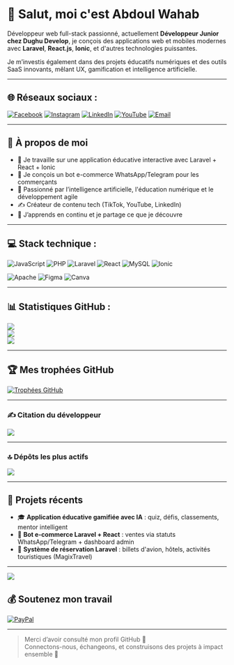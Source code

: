 # 👋 Salut, moi c'est Abdoul Wahab

Développeur web full-stack passionné, actuellement **Développeur Junior chez Dughu Develop**, je conçois des applications web et mobiles modernes avec **Laravel**, **React.js**, **Ionic**, et d'autres technologies puissantes.

Je m’investis également dans des projets éducatifs numériques et des outils SaaS innovants, mêlant UX, gamification et intelligence artificielle.

---

## 🌐 Réseaux sociaux :
[![Facebook](https://img.shields.io/badge/Facebook-%231877F2.svg?logo=Facebook&logoColor=white)](https://facebook.com/ouedraogoa2)
[![Instagram](https://img.shields.io/badge/Instagram-%23E4405F.svg?logo=Instagram&logoColor=white)](https://instagram.com/ouedraogo14)
[![LinkedIn](https://img.shields.io/badge/LinkedIn-%230077B5.svg?logo=linkedin&logoColor=white)](https://linkedin.com/in/abdoul-wahab-ouedraogo-a93306292)
[![YouTube](https://img.shields.io/badge/YouTube-%23FF0000.svg?logo=YouTube&logoColor=white)](https://youtube.com/@abdalwahabbensaid3772)
[![Email](https://img.shields.io/badge/Email-D14836?logo=gmail&logoColor=white)](mailto:ouedabdoulwahab@hotmail.com)

---

## 🚀 À propos de moi

- 🔭 Je travaille sur une application éducative interactive avec Laravel + React + Ionic  
- 🤖 Je conçois un bot e-commerce WhatsApp/Telegram pour les commerçants  
- 🧠 Passionné par l’intelligence artificielle, l'éducation numérique et le développement agile  
- ✍️ Créateur de contenu tech (TikTok, YouTube, LinkedIn)  
- 🌱 J’apprends en continu et je partage ce que je découvre

---

## 💻 Stack technique :
![JavaScript](https://img.shields.io/badge/javascript-%23323330.svg?style=for-the-badge&logo=javascript&logoColor=%23F7DF1E)
![PHP](https://img.shields.io/badge/php-%23777BB4.svg?style=for-the-badge&logo=php&logoColor=white)
![Laravel](https://img.shields.io/badge/laravel-%23FF2D20.svg?style=for-the-badge&logo=laravel&logoColor=white)
![React](https://img.shields.io/badge/react-%2320232a.svg?style=for-the-badge&logo=react&logoColor=%2361DAFB)
![MySQL](https://img.shields.io/badge/mysql-4479A1.svg?style=for-the-badge&logo=mysql&logoColor=white)
![Ionic](https://img.shields.io/badge/Ionic-3880FF?style=for-the-badge&logo=ionic&logoColor=white)
<!--![TailwindCSS](https://img.shields.io/badge/tailwindcss-%2338B2AC.svg?style=for-the-badge&logo=tailwind-css&logoColor=white)
![Docker](https://img.shields.io/badge/docker-%230db7ed.svg?style=for-the-badge&logo=docker&logoColor=white)
![AWS](https://img.shields.io/badge/AWS-%23FF9900.svg?style=for-the-badge&logo=amazon-aws&logoColor=white)-->
![Apache](https://img.shields.io/badge/apache-%23D42029.svg?style=for-the-badge&logo=apache&logoColor=white)
![Figma](https://img.shields.io/badge/figma-%23F24E1E.svg?style=for-the-badge&logo=figma&logoColor=white)
![Canva](https://img.shields.io/badge/Canva-%2300C4CC.svg?style=for-the-badge&logo=Canva&logoColor=white)

---

## 📊 Statistiques GitHub :
![](https://github-readme-stats.vercel.app/api?username=Abdalbensaid&theme=dark&hide_border=false&include_all_commits=true&count_private=true)  
![](https://nirzak-streak-stats.vercel.app/?user=Abdalbensaid&theme=dark&hide_border=false)  
![](https://github-readme-stats.vercel.app/api/top-langs/?username=Abdalbensaid&theme=dark&hide_border=false&include_all_commits=true&count_private=true&layout=compact)

---

## 🏆 Mes trophées GitHub
[![Trophées GitHub](https://github-profile-trophy.vercel.app/?username=Abdalbensaid&theme=radical&no-frame=false&no-bg=true&margin-w=4&title=commits,contribs,repositories&row=1)](https://github-profile-trophy.vercel.app/?username=ryo-ma&theme=monokai)


---

### ✍️ Citation du développeur
![](https://quotes-github-readme.vercel.app/api?type=horizontal&theme=radical)

---

### 🔝 Dépôts les plus actifs
![](https://github-contributor-stats.vercel.app/api?username=Abdalbensaid&limit=5&theme=default&combine_all_yearly_contributions=true)

---

## 🚀 Projets récents

- 🎓 **Application éducative gamifiée avec IA** : quiz, défis, classements, mentor intelligent  
- 🤖 **Bot e-commerce Laravel + React** : ventes via statuts WhatsApp/Telegram + dashboard admin  
- 🧾 **Système de réservation Laravel** : billets d'avion, hôtels, activités touristiques (MagixTravel)

---

[![](https://visitcount.itsvg.in/api?id=Abdalbensaid&icon=0&color=0)](https://visitcount.itsvg.in)

## 💰 Soutenez mon travail
[![PayPal](https://img.shields.io/badge/PayPal-00457C?style=for-the-badge&logo=paypal&logoColor=white)](https://paypal.me/abdalbensaid@gmail.com)

---

> Merci d’avoir consulté mon profil GitHub 🙌  
> Connectons-nous, échangeons, et construisons des projets à impact ensemble 🚀
